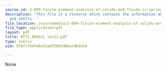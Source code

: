 ```yaml
---
course_id: 2-094-finite-element-analysis-of-solids-and-fluids-ii-spring-2011
description: 'This file is a resource which contains the information about plates
  and shells. '
file_location: /coursemedia/2-094-finite-element-analysis-of-solids-and-fluids-ii-spring-2011/97bfcf64fe6a51adf50d5d6bec0bde54_MIT2_094S11_lec21.pdf
file_type: application/pdf
layout: pdf
title: MIT2_094S11_lec21.pdf
type: course
uid: 97bfcf64fe6a51adf50d5d6bec0bde54

---
```

None